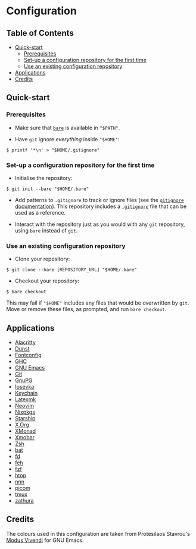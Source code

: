 # Configuration

## Table of Contents

- [Quick-start](#quick-start)
  - [Prerequisites](#prerequisites)
  - [Set-up a configuration repository for the first time](#set-up-a-configuration-repository-for-the-first-time)
  - [Use an existing configuration repository](#use-an-existing-configuration-repository)
- [Applications](#applications)
- [Credits](#credits)

## Quick-start

### Prerequisites

- Make sure that [`bare`](Projects/scripts/Shell/bare) is available in `"$PATH"`.

- Have `git` ignore _everything_ inside `"$HOME"`:

```console
$ printf '*\n' > "$HOME/.gitignore"
```

### Set-up a configuration repository for the first time

- Initialise the repository:

```console
$ git init --bare "$HOME/.bare"
```

- Add patterns to `.gitignore` to track or ignore files (see the [`gitignore`
  documentation](https://git-scm.com/docs/gitignore)). This repository includes
  a [`.gitignore`](.gitignore) file that can be used as a reference.

- Interact with the repository just as you would with any `git` repository,
  using `bare` instead of `git`.

### Use an existing configuration repository

- Clone your repository:

```console
$ git clone --bare [REPOSITORY_URL] "$HOME/.bare"
```

- Checkout your repository:

```console
$ bare checkout
```

This may fail if `"$HOME"` includes any files that would be overwritten by
`git`. Move or remove these files, as prompted, and run `bare checkout`.

## Applications

- [Alacritty](https://github.com/alacritty/alacritty)
- [Dunst](https://github.com/dunst-project/dunst)
- [Fontconfig](https://www.freedesktop.org/wiki/Software/fontconfig/)
- [GHC](https://gitlab.haskell.org/ghc/ghc)
- [GNU Emacs](https://www.gnu.org/software/emacs/)
- [Git](https://git-scm.com/)
- [GnuPG](https://gnupg.org/)
- [Iosevka](https://github.com/be5invis/Iosevka)
- [Keychain](https://www.funtoo.org/Keychain)
- [Latexmk](https://personal.psu.edu/~jcc8/software/latexmk/)
- [Neovim](https://github.com/neovim/neovim)
- [Nixpkgs](https://github.com/NixOS/nixpkgs)
- [Starship](https://github.com/starship/starship)
- [X.Org](https://www.x.org/wiki/)
- [XMonad](https://github.com/xmonad/xmonad)
- [Xmobar](https://github.com/jaor/xmobar)
- [Zsh](https://www.zsh.org/)
- [bat](https://github.com/sharkdp/bat)
- [fd](https://github.com/sharkdp/fd)
- [feh](https://feh.finalrewind.org/)
- [fzf](https://github.com/junegunn/fzf)
- [htop](https://github.com/htop-dev/htop)
- [nnn](https://github.com/jarun/nnn/)
- [picom](https://github.com/yshui/picom)
- [tmux](https://github.com/tmux/tmux)
- [zathura](https://git.pwmt.org/pwmt/zathura)

## Credits

The colours used in this configuration are taken from Protesilaos Stavrou's
[Modus Vivendi](https://gitlab.com/protesilaos/modus-themes/) for GNU Emacs.

<!-- TODO: Document scripts -->
